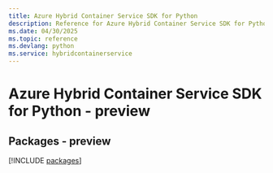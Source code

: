 ```yaml
---
title: Azure Hybrid Container Service SDK for Python
description: Reference for Azure Hybrid Container Service SDK for Python
ms.date: 04/30/2025
ms.topic: reference
ms.devlang: python
ms.service: hybridcontainerservice
---
```

# Azure Hybrid Container Service SDK for Python - preview
## Packages - preview
[!INCLUDE [packages](hybrid-container-service-index.md)]